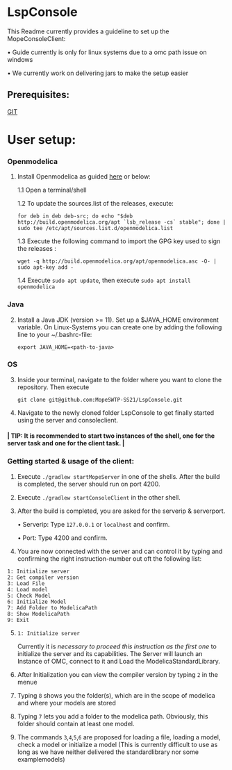 # LspConsole

This Readme currently provides a guideline to set up the MopeConsoleClient:

• Guide currently is only for linux systems due to a omc path issue on windows

• We currently work on delivering jars to make the setup easier


## Prerequisites:

[GIT](https://git-scm.com/book/en/v2/Getting-Started-Installing-Git) 

# User setup:

### Openmodelica

1. Install Openmodelica as guided [here](https://openmodelica.org/download/download-linux) or below:
  
   1.1 Open a terminal/shell
  
   1.2 To update the sources.list of the releases, execute:
   
   ```
   for deb in deb deb-src; do echo "$deb http://build.openmodelica.org/apt `lsb_release -cs` stable"; done | sudo tee /etc/apt/sources.list.d/openmodelica.list
   ```
    
   1.3 Execute the following command to import the GPG key used to sign the releases :
   
   `wget -q http://build.openmodelica.org/apt/openmodelica.asc -O- | sudo apt-key add - `
   
   1.4 Execute `sudo apt update`, then execute `sudo apt install openmodelica`
   
### Java

2. Install a Java JDK (version  >= 11). Set up a $JAVA_HOME environment variable. On Linux-Systems you can create one by adding the following line to your ~/.bashrc-file:

   `export JAVA_HOME=<path-to-java>`
   
### OS

3. Inside your terminal, navigate to the folder where you want to clone the repository. Then execute 

   `git clone git@github.com:MopeSWTP-SS21/LspConsole.git`
   
4. Navigate to the newly cloned folder LspConsole to get finally started using the server and consoleclient.


#### | TIP: It is recommended to start two instances of the shell, one for the server task and one for the client task. |


### Getting started & usage of the client:

1. Execute `./gradlew startMopeServer` in one of the shells. After the build is completed, the server should run on port 4200.

2. Execute `./gradlew startConsoleClient` in the other shell. 

3. After the build is completed, you are asked for the serverip & serverport. 

   •	Serverip: Type `127.0.0.1` or `localhost` and confirm.
   
   •	Port: Type 4200 and confirm.
   
4. You are now connected with the server and can control it by typing and confirming the right instruction-number out oft the following list:
```
1: Initialize server
2: Get compiler version
3: Load File
4: Load model
5: Check Model
6: Initialize Model
7: Add Folder to ModelicaPath
8: Show ModelicaPath
9: Exit
```

5. `1: Initialize server`

   Currently it is _necessary to proceed this instruction as the first one_ to initialize the server and its capabilities.
   The Server will launch an Instance of OMC, connect to it and Load the ModelicaStandardLibrary.

6. After Initialization you can view the compiler version by typing `2` in the menue

7. Typing `8` shows you the folder(s), which are in the scope of modelica and where your models are stored

8. Typing `7` lets you add a folder to the modelica path. Obviously, this folder should contain at least one model.

9. The commands `3`,`4`,`5`,`6` are proposed for loading a file, loading a model, check a model or initialize a model 
(This is currently difficult to use as long as we have neither delivered the standardlibrary nor some examplemodels)
